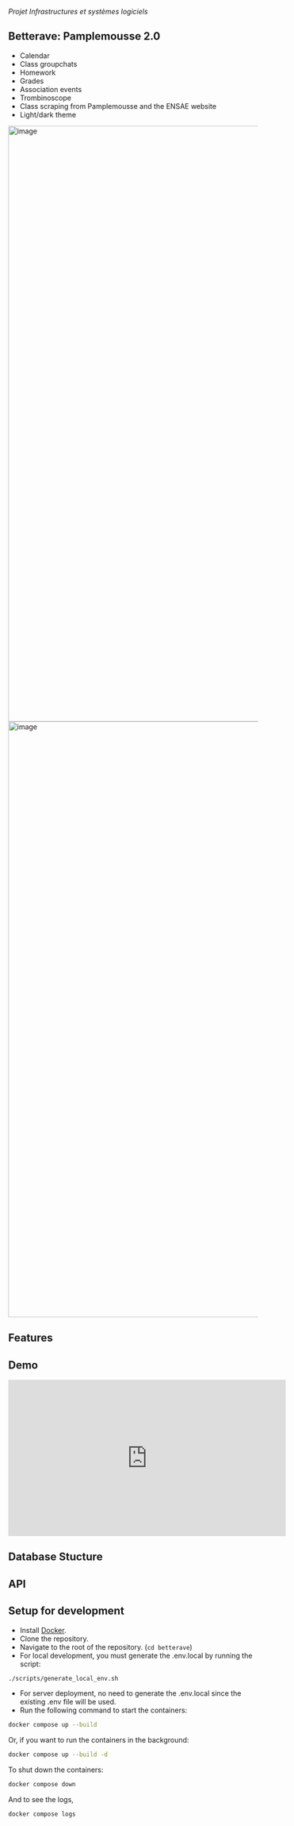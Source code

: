 _Projet Infrastructures et systèmes logiciels_

## **Better**ave: Pamplemousse 2.0



- Calendar
- Class groupchats
- Homework
- Grades
- Association events
- Trombinoscope
- Class scraping from Pamplemousse and the ENSAE website
- Light/dark theme

<img width="1200" alt="image" src="https://github.com/thomktz/betterave/assets/60552083/353cdd6b-93d0-4354-9c99-0f1bbd496da7">
<img width="1200" alt="image" src="https://github.com/thomktz/betterave/assets/60552083/fc2ca296-6561-4ae6-9f07-64ac2f41b01e">

## Features

## Demo

<iframe width="560" height="315" src="https://www.youtube.com/embed/zZC0X2hOou0" frameborder="0" allowfullscreen></iframe>


## Database Stucture

## API


## Setup for development

- Install [Docker](https://docs.docker.com/get-docker/).
- Clone the repository.
- Navigate to the root of the repository. (`cd betterave`)
- For local development, you must generate the .env.local by running the script:

```bash
./scripts/generate_local_env.sh
```

- For server deployment, no need to generate the .env.local since the existing .env file will be used.
- Run the following command to start the containers:

```bash
docker compose up --build
```

Or, if you want to run the containers in the background:

```bash
docker compose up --build -d
```

To shut down the containers:

```bash
docker compose down
```

And to see the logs,

```bash
docker compose logs
```
